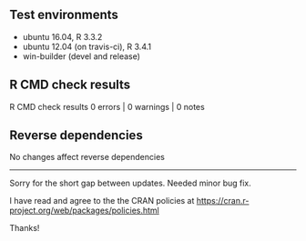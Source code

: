 ## Test environments

* ubuntu 16.04, R 3.3.2
* ubuntu 12.04 (on travis-ci), R 3.4.1
* win-builder (devel and release)

## R CMD check results

R CMD check results
0 errors | 0 warnings | 0 notes


## Reverse dependencies

No changes affect reverse dependencies

---

Sorry for the short gap between updates. Needed minor bug fix. 

I have read and agree to the the CRAN policies at 
https://cran.r-project.org/web/packages/policies.html

Thanks!

